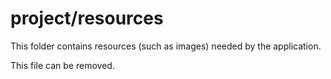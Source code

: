 # project/resources

This folder contains resources (such as images) needed by the application. 

This file can be removed.
